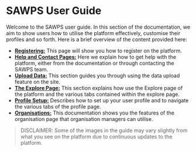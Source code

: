 # SAWPS User Guide

Welcome to the SAWPS user guide. In this section of the documentation, we aim to show users how to utilise the platform effectively, customise their profiles and so forth. Here is a brief overview of the content provided here:

* **[Registering:](./registering.md)** This page will show you how to register on the platform.
* **[Help and Contact Pages:](./help.md)** Here we explain how to get help with the platform, either from the documentation or through contacting the SAWPS team.
* **[Upload Data:](./data-upload.md)** This section guides you through using the data upload feature on the site.
* **[The Explore Page:](./explore.md)** This section explains how use the Explore page of the platform and the various tabs contained within the explore page.
* **[Profile Setup:](./profile-setup.md)** Describes how to set up your user profile and to navigate the various tabs of the profile page.
* **[Organisations:](./organisations.md)** This documentation shows you the features of the organisation page that organisation managers can utilise.

> DISCLAIMER: Some of the images in the guide may vary slightly from what you see on the platform due to continuous updates to the platform.
